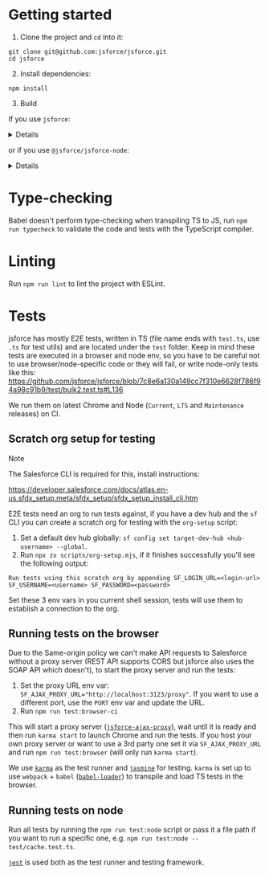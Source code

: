 # Getting started

1. Clone the project and `cd` into it:
```
git clone git@github.com:jsforce/jsforce.git
cd jsforce
```

2. Install dependencies:
```
npm install
```

3. Build

If you use `jsforce`:
<details>

```
npm run build
```

`npm run build` will generate all the distributions for node and browsers:
* Node CJS build (dir: `lib`)
* Browser ESM build (dir: `browser`)
* Browser bundles (dir: `dist`)
</details>


or if you use `@jsforce/jsforce-node`:
<details>

```
npm install
npm run jsforce-node:dev
npm run build:node:cjs
```

**IMPORTANT:**

`npm run jsforce-node:dev` will only change the `name` field in the `package.json` to `@jsforce/jsforce-node`.
This helps reducing changes to the package.json (smaller diff) and allows you to `yarn | npm` link it, but you should never commit the change back to the repo.

You could also run `npm run jsforce-node` instead to get the full changes we do at release time, see: [JSFORCE_NODE.md](./JSFORCE-NODE.md#how-does-it-work)

</details>

# Type-checking

Babel doesn't perform type-checking when transpiling TS to JS, run `npm run typecheck` to validate the code and tests with the TypeScript compiler. 

# Linting
Run `npm run lint` to lint the project with ESLint.

# Tests
jsforce has mostly E2E tests, written in TS (file name ends with `test.ts`, use `.ts` for test utils) and are located under the `test` folder.
Keep in mind these tests are executed in a browser and node env, so you have to be careful not to use browser/node-specific code or they will fail, or write node-only tests like this:
https://github.com/jsforce/jsforce/blob/7c8e6a130a149cc7f310e6628f786f94a98c91b9/test/bulk2.test.ts#L136

We run them on latest Chrome and Node (`Current`, `LTS` and `Maintenance` releases) on CI.

## Scratch org setup for testing

> [!NOTE] 
> The Salesforce CLI is required for this, install instructions:
>
> https://developer.salesforce.com/docs/atlas.en-us.sfdx_setup.meta/sfdx_setup/sfdx_setup_install_cli.htm

E2E tests need an org to run tests against, if you have a dev hub and the `sf` CLI you can create a scratch org for testing with the `org-setup` script:

1) Set a default dev hub globally: `sf config set target-dev-hub <hub-username> --global`.
2) Run `npx zx scripts/org-setup.mjs`, if it finishes successfully you'll see the following output:
```
Run tests using this scratch org by appending SF_LOGIN_URL=<login-url> SF_USERNAME=<username> SF_PASSWORD=<password>
```

Set these 3 env vars in you current shell session, tests will use them to establish a connection to the org.

## Running tests on the browser
Due to the Same-origin policy we can't make API requests to Salesforce without a proxy server (REST API supports CORS but jsforce also uses the SOAP API which doesn't), to start the proxy server and run the tests:

1) Set the proxy URL env var: `SF_AJAX_PROXY_URL="http://localhost:3123/proxy"`. If you want to use a different port, use the `PORT` env var and update the URL.
2) Run `npm run test:browser-ci`

This will start a proxy server ([`jsforce-ajax-proxy`](https://github.com/jsforce/jsforce-ajax-proxy)), wait until it is ready and then run `karma start` to launch Chrome and run the tests.
If you host your own proxy server or want to use a 3rd party one set it via `SF_AJAX_PROXY_URL` and run `npm run test:browser` (will only run `karma start`). 

We use [`karma`](https://karma-runner.github.io/latest/index.html) as the test runner and [`jasmine`](https://github.com/jasmine/jasmine/) for testing.
`karma` is set up to use `webpack` + `babel` ([`babel-loader`](https://github.com/babel/babel-loader)) to transpile and load TS tests in the browser.

## Running tests on node
Run all tests by running the `npm run test:node` script or pass it a file path if you want to run a specific one, e.g. `npm run test:node -- test/cache.test.ts`.

[`jest`](https://jestjs.io/) is used both as the test runner and testing framework.
